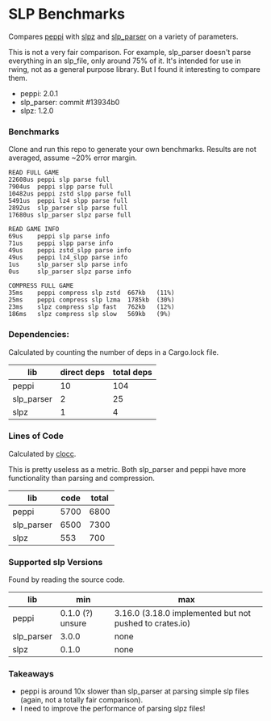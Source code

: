 # SLP Benchmarks

Compares
[peppi](https://github.com/hohav/peppi)
with
[slpz](https://github.com/AlexanderHarrison/slpz)
and
[slp_parser](https://github.com/AlexanderHarrison/slp_parser)
on a variety of parameters.

This is not a very fair comparison.
For example, slp_parser doesn't parse everything in an slp_file, only around 75% of it.
It's intended for use in rwing, not as a general purpose library.
But I found it interesting to compare them.

- peppi: 2.0.1
- slp_parser: commit #13934b0
- slpz: 1.2.0

### Benchmarks
Clone and run this repo to generate your own benchmarks.
Results are not averaged, assume ~20% error margin.

```
READ FULL GAME
22608us peppi slp parse full
7904us  peppi slpp parse full
10482us peppi zstd slpp parse full
5491us  peppi lz4 slpp parse full
2892us  slp_parser slp parse full
17680us slp_parser slpz parse full

READ GAME INFO
69us    peppi slp parse info
71us    peppi slpp parse info
49us    peppi zstd_slpp parse info
49us    peppi lz4_slpp parse info
1us     slp_parser slp parse info
0us     slp_parser slpz parse info

COMPRESS FULL GAME
35ms    peppi compress slp zstd  667kb   (11%)
25ms    peppi compress slp lzma  1785kb  (30%)
23ms    slpz compress slp fast   762kb   (12%)
186ms   slpz compress slp slow   569kb   (9%)
```

### Dependencies:
Calculated by counting the number of deps in a Cargo.lock file.

| lib | direct deps | total deps |
| ----- | ----- | ----- |
| peppi       | 10 | 104 |
| slp_parser  | 2  | 25  |
| slpz        | 1  | 4   |

### Lines of Code
Calculated by [clocc](https://github.com/AlexanderHarrison/clocc).

This is pretty useless as a metric.
Both slp_parser and peppi have more functionality than parsing and compression.

| lib | code | total |
| ----- | ----- | ----- |
| peppi       | 5700 | 6800 |
| slp_parser  | 6500 | 7300 |
| slpz        | 553  | 700  |

### Supported slp Versions
Found by reading the source code.

| lib | min | max |
| ----- | ----- | ----- |
| peppi       | 0.1.0 (?) unsure | 3.16.0 (3.18.0 implemented but not pushed to crates.io) |
| slp_parser  | 3.0.0 | none |
| slpz        | 0.1.0 | none |

### Takeaways
- peppi is around 10x slower than slp_parser at parsing simple slp files (again, not a totally fair comparison).
- I need to improve the performance of parsing slpz files!

